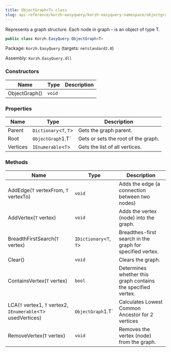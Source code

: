 ```yaml
---
title: ObjectGraph<T> class
slug: api-reference/korzh-easyquery/korzh-easyquery-namespace/objectgraph-t--class
---
```


Represents a graph structure. Each node in graph - is an object of type T.
```csharp
public class Korzh.EasyQuery.ObjectGraph<T>

```
Package: `Korzh.EasyQuery` (targets: `netstandard2.0`)

Assembly: `Korzh.EasyQuery.dll`

### Constructors

| Name | Type | Description | 
| --- | --- | --- | 
| ObjectGraph() | `void` |  | 


### Properties

| Name | Type | Description | 
| --- | --- | --- | 
| Parent | `Dictionary`&lt;`T`, `T`&gt; | Gets the graph parent. | 
| Root | `ObjectGraph`1.T` | Gets or sets the root of the graph. | 
| Vertices | `IEnumerable`&lt;`T`&gt; | Gets the list of all vertices. | 


### Methods

| Name | Type | Description | 
| --- | --- | --- | 
| AddEdge(`T` vertexFrom, `T` vertexTo) | `void` | Adds the edge (a connection between two nodes) | 
| AddVertex(`T` vertex) | `void` | Adds the vertex (node) into the graph. | 
| BreadthFirstSearch(`T` vertex) | `IDictionary`&lt;`T`, `T`&gt; | Breadthes-first search in the graph for specified vertex. | 
| Clear() | `void` | Clears the graph. | 
| ContainsVertex(`T` vertex) | `bool` | Determines whether this graph contains the specified vertex. | 
| LCA(`T` vertex1, `T` vertex2, `IEnumerable`&lt;`T`&gt; usedVertices) | `ObjectGraph`1.T` | Calculates Lowest Common Ancestor for 2 vertices | 
| RemoveVertex(`T` vertex) | `void` | Removes the vertex (node) from the graph. |